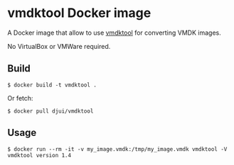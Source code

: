 # vmdktool Docker image

A Docker image that allow to use
[vmdktool](http://www.awfulhak.org/vmdktool/) for converting VMDK images.

No VirtualBox or VMWare required.


## Build

    $ docker build -t vmdktool .

Or fetch:

    $ docker pull djui/vmdktool


## Usage

    $ docker run --rm -it -v my_image.vmdk:/tmp/my_image.vmdk vmdktool -V
    vmdktool version 1.4
